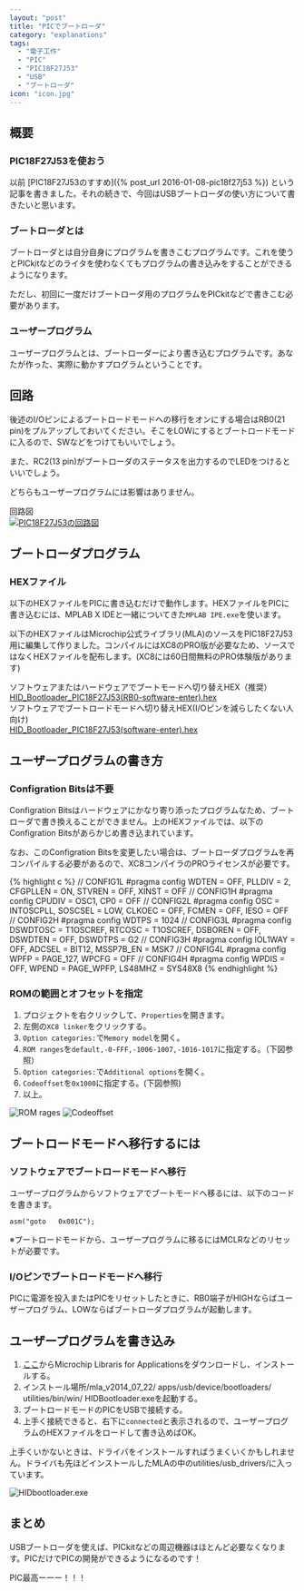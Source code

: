 ```yaml
---
layout: "post"
title: "PICでブートローダ"
category: "explanations"
tags:
  - "電子工作"
  - "PIC"
  - "PIC18F27J53"
  - "USB"
  - "ブートローダ"
icon: "icon.jpg"
---
```


## 概要

### PIC18F27J53を使おう

以前 [PIC18F27J53のすすめ]({% post_url 2016-01-08-pic18f27j53 %}) という記事を書きました。それの続きで、今回はUSBブートローダの使い方について書きたいと思います。

### ブートローダとは

ブートローダとは自分自身にプログラムを書きこむプログラムです。これを使うとPICkitなどのライタを使わなくてもプログラムの書き込みをすることができるようになります。

ただし、初回に一度だけブートローダ用のプログラムをPICkitなどで書きこむ必要があります。

### ユーザープログラム

ユーザープログラムとは、ブートローダーにより書き込むプログラムです。あなたが作った、実際に動かすプログラムということです。

<!--more-->

## 回路

後述のI/Oピンによるブートロードモードへの移行をオンにする場合はRB0(21 pin)をプルアップしておいてください。そこをLOWにするとブートロードモードに入るので、SWなどをつけてもいいでしょう。

また、RC2(13 pin)がブートローダのステータスを出力するのでLEDをつけるといいでしょう。

どちらもユーザープログラムには影響はありません。

回路図  
[![PIC18F27J53の回路図](sketch.png)](sketch.png)

## ブートローダプログラム

### HEXファイル

以下のHEXファイルをPICに書き込むだけで動作します。HEXファイルをPICに書き込むには、MPLAB X IDEと一緒についてきた`MPLAB IPE.exe`を使います。

以下のHEXファイルはMicrochip公式ライブラリ(MLA)のソースをPIC18F27J53用に編集して作りました。コンパイルにはXC8のPRO版が必要なため、ソースではなくHEXファイルを配布します。(XC8には60日間無料のPRO体験版があります)

ソフトウェアまたはハードウェアでブートモードへ切り替えHEX（推奨）  
[HID\_Bootloader\_PIC18F27J53(RB0-software-enter).hex](HID_Bootloader_PIC18F27J53(RB0-software-enter).hex)  
ソフトウェアでブートロードモードへ切り替えHEX(I/Oピンを減らしたくない人向け)  
[HID\_Bootloader\_PIC18F27J53(software-enter).hex](HID_Bootloader_PIC18F27J53(software-enter).hex)  

## ユーザープログラムの書き方

### Configration Bitsは不要

Configration Bitsはハードウェアにかなり寄り添ったプログラムなため、ブートローダで書き換えることができません。上のHEXファイルでは、以下のConfigration Bitsがあらかじめ書き込まれています。

なお、このConfigration Bitsを変更したい場合は、ブートローダプログラムを再コンパイルする必要があるので、XC8コンパイラのPROライセンスが必要です。

{% highlight c %}
// CONFIG1L
#pragma config WDTEN = OFF, PLLDIV = 2, CFGPLLEN = ON, STVREN = OFF, XINST = OFF
// CONFIG1H
#pragma config CPUDIV = OSC1, CP0 = OFF
// CONFIG2L
#pragma config OSC = INTOSCPLL, SOSCSEL = LOW, CLKOEC = OFF, FCMEN = OFF, IESO = OFF
// CONFIG2H
#pragma config WDTPS = 1024
// CONFIG3L
#pragma config DSWDTOSC = T1OSCREF, RTCOSC = T1OSCREF, DSBOREN = OFF, DSWDTEN = OFF, DSWDTPS = G2
// CONFIG3H
#pragma config IOL1WAY = OFF, ADCSEL = BIT12, MSSP7B_EN = MSK7
// CONFIG4L
#pragma config WPFP = PAGE_127, WPCFG = OFF
// CONFIG4H
#pragma config WPDIS = OFF, WPEND = PAGE_WPFP, LS48MHZ = SYS48X8
{% endhighlight %}

### ROMの範囲とオフセットを指定

  1. プロジェクトを右クリックして、`Properties`を開きます。
  1. 左側の`XC8 linker`をクリックする。
  1. `Option categories:`で`Memory model`を開く。
  1. `ROM ranges`を`default,-0-FFF,-1006-1007,-1016-1017`に指定する。（下図参照）
  1. `Option categories:`で`Additional options`を開く。
  1. `Codeoffset`を`0x1000`に指定する。(下図参照)
  1. 以上。

![ROM rages](Required_Application_Project_ROM_Ranges_Linker_Settings_for_XC8.png)
![Codeoffset](Required_Application_Project_Codeoffset_Linker_Settings_for_XC8.png)

## ブートロードモードへ移行するには

### ソフトウェアでブートロードモードへ移行

ユーザープログラムからソフトウェアでブートモードへ移るには、以下のコードを書きます。

    asm("goto   0x001C");

※ブートロードモードから、ユーザープログラムに移るにはMCLRなどのリセットが必要です。

### I/Oピンでブートロードモードへ移行

PICに電源を投入またはPICをリセットしたときに、RB0端子がHIGHならばユーザープログラム、LOWならばブートローダプログラムが起動します。


## ユーザープログラムを書き込み

  1. [ここ](http://www.microchip.com/pagehandler/en-us/devtools/mla/home.html)からMicrochip Libraris for Applicationsをダウンロードし、インストールする。
  1. インストール場所/mla\_v2014\_07\_22/ apps/usb/device/bootloaders/ utilities/bin/win/ HIDBootloader.exeを起動する。
  1. ブートロードモードのPICをUSBで接続する。
  1. 上手く接続できると、右下に`connected`と表示されるので、ユーザープログラムのHEXファイルをロードして書き込めばOK。

上手くいかないときは、ドライバをインストールすればうまくいくかもしれません。ドライバも先ほどインストールしたMLAの中のutilities/usb\_drivers/に入っています。

![HIDbootloader.exe](util1.png)

## まとめ

USBブートローダを使えば、PICkitなどの周辺機器はほとんど必要なくなります。PICだけでPICの開発ができるようになるのです！

PIC最高ーーー！！！

